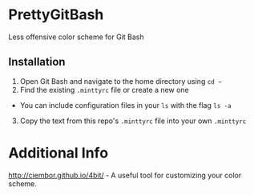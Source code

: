 # PrettyGitBash
Less offensive color scheme for Git Bash

## Installation
1. Open Git Bash and navigate to the home directory using `cd ~`
2. Find the existing `.minttyrc` file or create a new one
  - You can include configuration files in your `ls` with the flag `ls -a`
3. Copy the text from this repo's `.minttyrc` file into your own `.minttyrc`

# Additional Info
http://ciembor.github.io/4bit/ - A useful tool for customizing your color scheme.
